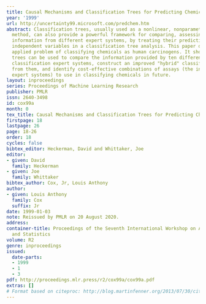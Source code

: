 ```yaml
---
title: Causal Mechanisms and Classification Trees for Predicting Chemical Carcinogens
year: '1999'
url: http://uncertainty99.microsoft.com/predchem.htm
abstract: Classification trees, usually used as a nonlinear, nonparametric classification
  method, can also provide a powerful framework for comparing, assessing, and combining
  information from different expert systems, by treating their predictions as the
  independent variables in a classification tree analysis. This paper discusses the
  applied problem of classifying chemicals as human carcinogens. It shows how classification
  trees can be used to compare the information provided by ten different carcinogen
  classification expert systems, construct an improved "hybrid" classification system
  from them, and identify cost-effective combinations of assays (the inputs to the
  expert systems) to use in classifying chemicals in future.
layout: inproceedings
series: Proceedings of Machine Learning Research
publisher: PMLR
issn: 2640-3498
id: cox99a
month: 0
tex_title: Causal Mechanisms and Classification Trees for Predicting Chemical Carcinogens
firstpage: 18
lastpage: 26
page: 18-26
order: 18
cycles: false
bibtex_editor: Heckerman, David and Whittaker, Joe
editor:
- given: David
  family: Heckerman
- given: Joe
  family: Whittaker
bibtex_author: Cox, Jr, Louis Anthony
author:
- given: Louis Anthony
  family: Cox
  suffix: Jr
date: 1999-01-03
note: Reissued by PMLR on 20 August 2020.
address:
container-title: Proceedings of the Seventh International Workshop on Artificial Intelligence
  and Statistics
volume: R2
genre: inproceedings
issued:
  date-parts:
  - 1999
  - 1
  - 3
pdf: http://proceedings.mlr.press/r2/cox99a/cox99a.pdf
extras: []
# Format based on citeproc: http://blog.martinfenner.org/2013/07/30/citeproc-yaml-for-bibliographies/
---
```

